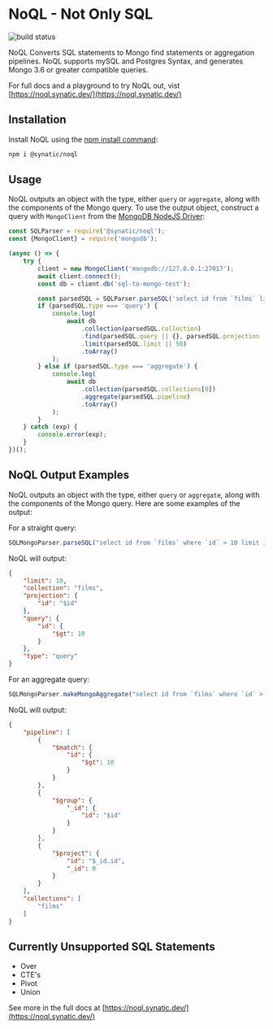 # NoQL - Not Only SQL

![build status](https://github.com/synatic/noql/actions/workflows/ci-build.yml/badge.svg)

NoQL Converts SQL statements to Mongo find statements or aggregation pipelines. NoQL supports mySQL and Postgres Syntax, and generates Mongo 3.6 or greater compatible queries.

For full docs and a playground to try NoQL out, vist [https://noql.synatic.dev/](https://noql.synatic.dev/)

## Installation

Install NoQL using the [npm install command](https://docs.npmjs.com/downloading-and-installing-packages-locally):

```bash
npm i @synatic/noql
```

## Usage

NoQL outputs an object with the type, either `query` or `aggregate`, along with the components of the Mongo query. To use the output object, construct a query with `MongoClient` from the [MongoDB NodeJS Driver](https://www.npmjs.com/package/mongodb): 

```js
const SQLParser = require('@synatic/noql');
const {MongoClient} = require('mongodb');

(async () => {
    try {
        client = new MongoClient('mongodb://127.0.0.1:27017');
        await client.connect();
        const db = client.db('sql-to-mongo-test');

        const parsedSQL = SQLParser.parseSQL('select id from `films` limit 10');
        if (parsedSQL.type === 'query') {
            console.log(
                await db
                    .collection(parsedSQL.collection)
                    .find(parsedSQL.query || {}, parsedSQL.projection || {})
                    .limit(parsedSQL.limit || 50)
                    .toArray()
            );
        } else if (parsedSQL.type === 'aggregate') {
            console.log(
                await db
                    .collection(parsedSQL.collections[0])
                    .aggregate(parsedSQL.pipeline)
                    .toArray()
            );
        }
    } catch (exp) {
        console.error(exp);
    }
})();
```

## NoQL Output Examples

NoQL outputs an object with the type, either `query` or `aggregate`, along with the components of the Mongo query. Here are some examples of the output:

For a straight query: 

```js
SQLMongoParser.parseSQL("select id from `films` where `id` > 10 limit 10")
```

NoQL will output:
```json
{
    "limit": 10,
    "collection": "films",
    "projection": {
        "id": "$id"
    },
    "query": {
        "id": {
            "$gt": 10
        }
    },
    "type": "query"
}
```

For an aggregate query:

```js
SQLMongoParser.makeMongoAggregate("select id from `films` where `id` > 10 group by id")
```

NoQL will output:

```json
{
    "pipeline": [
        {
            "$match": {
                "id": {
                    "$gt": 10
                }
            }
        },
        {
            "$group": {
                "_id": {
                    "id": "$id"
                }
            }
        },
        {
            "$project": {
                "id": "$_id.id",
                "_id": 0
            }
        }
    ],
    "collections": [
        "films"
    ]
}
```

## Currently Unsupported SQL Statements

- Over
- CTE's
- Pivot
- Union

See more in the full docs at [https://noql.synatic.dev/](https://noql.synatic.dev/)